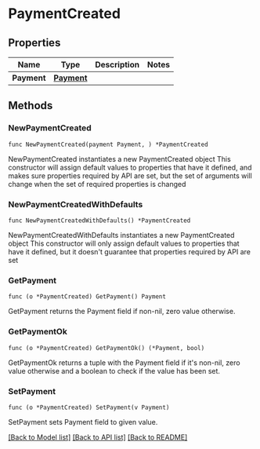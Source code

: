 # PaymentCreated

## Properties

Name | Type | Description | Notes
------------ | ------------- | ------------- | -------------
**Payment** | [**Payment**](payment.md) |  | 

## Methods

### NewPaymentCreated

`func NewPaymentCreated(payment Payment, ) *PaymentCreated`

NewPaymentCreated instantiates a new PaymentCreated object
This constructor will assign default values to properties that have it defined,
and makes sure properties required by API are set, but the set of arguments
will change when the set of required properties is changed

### NewPaymentCreatedWithDefaults

`func NewPaymentCreatedWithDefaults() *PaymentCreated`

NewPaymentCreatedWithDefaults instantiates a new PaymentCreated object
This constructor will only assign default values to properties that have it defined,
but it doesn't guarantee that properties required by API are set

### GetPayment

`func (o *PaymentCreated) GetPayment() Payment`

GetPayment returns the Payment field if non-nil, zero value otherwise.

### GetPaymentOk

`func (o *PaymentCreated) GetPaymentOk() (*Payment, bool)`

GetPaymentOk returns a tuple with the Payment field if it's non-nil, zero value otherwise
and a boolean to check if the value has been set.

### SetPayment

`func (o *PaymentCreated) SetPayment(v Payment)`

SetPayment sets Payment field to given value.



[[Back to Model list]](../README.md#documentation-for-models) [[Back to API list]](../README.md#documentation-for-api-endpoints) [[Back to README]](../README.md)


